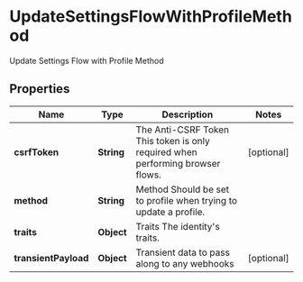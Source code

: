 

# UpdateSettingsFlowWithProfileMethod

Update Settings Flow with Profile Method

## Properties

| Name | Type | Description | Notes |
|------------ | ------------- | ------------- | -------------|
|**csrfToken** | **String** | The Anti-CSRF Token  This token is only required when performing browser flows. |  [optional] |
|**method** | **String** | Method  Should be set to profile when trying to update a profile. |  |
|**traits** | **Object** | Traits  The identity&#39;s traits. |  |
|**transientPayload** | **Object** | Transient data to pass along to any webhooks |  [optional] |



